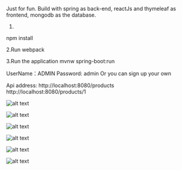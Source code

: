 
Just for fun.
Build with spring as back-end, reactJs and thymeleaf as frontend, mongodb as the database.

1.
npm install

2.Run
webpack

3.Run the application
mvnw spring-boot:run

UserName：ADMIN
Password: admin
Or you can sign up your own

Api address:
http://localhost:8080/products
http://localhost:8080/products/1

![alt text](https://image.ibb.co/jJ6CfG/20171206214540.png)

![alt text](https://image.ibb.co/eW9b7w/20171206214657.png)

![alt text](https://image.ibb.co/mNLuub/20171206214605.png)

![alt text](https://image.ibb.co/iZ7JLG/20171206214615.png)

![alt text](https://image.ibb.co/mYDfZb/20171206214626.png)

![alt text](https://image.ibb.co/kHpLZb/20171206214644.png)
